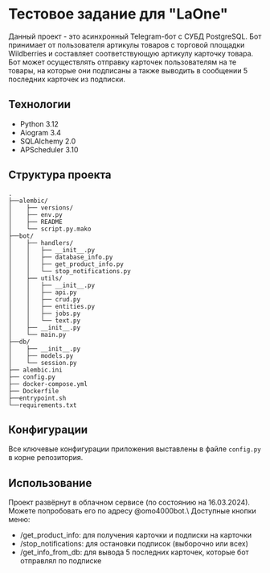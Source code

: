 # Тестовое задание для "LaOne"

Данный проект - это асинхронный Telegram-бот c CУБД PostgreSQL.
Бот принимает от пользователя артикулы товаров с торговой площадки Wildberries и составляет соответствующую артикулу карточку товара. Бот может осуществлять отправку карточек пользователям на те товары, на которые они подписаны а также выводить в сообщении 5 последних карточек из подписки.

## Технологии

- Python 3.12
- Aiogram 3.4
- SQLAlchemy 2.0
- APScheduler 3.10

## Структура проекта

```
.
├──alembic/
│    ├── versions/
│    ├── env.py
│    ├── README
│    └── script.py.mako
├──bot/
│    ├── handlers/
│    │   ├── __init__.py
│    │   ├── database_info.py
│    │   ├── get_product_info.py
│    │   └── stop_notifications.py
│    ├── utils/
│    │   ├── __init__.py
│    │   ├── api.py
│    │   ├── crud.py
│    │   ├── entities.py
│    │   ├── jobs.py
│    │   └── text.py
│    ├── __init__.py
│    └── main.py
├──db/
│    ├── __init__.py
│    ├── models.py
│    └── session.py
├── alembic.ini
├── config.py
├── docker-compose.yml
├── Dockerfile
├──entrypoint.sh
└──requirements.txt
```

## Конфигурации

Все ключевые конфигурации приложения выставлены в файле `config.py` в корне репозитория.

## Использование

Проект развёрнут в облачном сервисе (по состоянию на 16.03.2024). Можете попробовать его по адресу @omo4000bot.\\
Доступные кнопки меню:
- /get_product_info: для получения карточки и подписки на карточки
- /stop_notifications: для остановки подписок (выборочно или всех)
- /get_info_from_db: для вывода 5 последних карточек, которые бот отправлял по подписке
